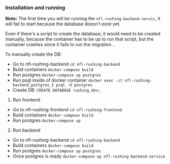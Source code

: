 ### Installation and running

**Note:**
The first time you will be running the `nfl-rushing-backend-servic`, it will fail to start
because the database doesn't exist yet.

Even if there's a script to create the database, it would need to be created manually,
because the container has to be up to run that script, but the container crashes since it fails to run the migration...

To manually create the DB:
- Go to nfl-rushing-backend `cd nfl-rushing-backend`
- Build containers `docker-compose build`
- Run postgres `docker-compose up postgres`
- Run psql inside of docker container `docker exec -it nfl-rushing-backend_postgres_1 psql -U postgres`
- Create DB: `CREATE DATABASE rushing_dev;`


1. Run frontend
- Go to nfl-rushing-frontend `cd nfl-rushing-frontend`
- Build containers `docker-compose build`
- Run postgres `docker-compose up`

2. Run backend
- Go to nfl-rushing-backend `cd nfl-rushing-backend`
- Build containers `docker-compose build`
- Run postgres `docker-compose up postgres`
- Once postgres is ready `docker-compose up nfl-rushing-backend-service`
